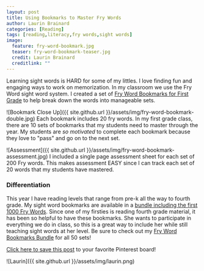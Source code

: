 ```yaml
---
layout: post
title: Using Bookmarks to Master Fry Words
author: Laurin Brainard
categories: [Reading]
tags: [reading,literacy,fry words,sight words]
image:
  feature: fry-word-bookmark.jpg
  teaser: fry-word-bookmark-teaser.jpg
  credit: Laurin Brainard
  creditlink: ""
--- 
```

Learning sight words is HARD for some of my littles. I love finding fun and engaging ways to work on memorization. In my classroom we use the Fry Word sight word system. I created a set of [Fry Word Bookmarks for First Grade](http://bit.ly/2zGmmh7) to help break down the words into manageable sets. 

![Bookmark Close Up]({{ site.github.url }}/assets/img/fry-word-bookmark-double.jpg)
Each bookmark includes 20 fry words. In my first grade class, there are 10 sets of bookmarks that my students need to master through the year. My students are *so motivated* to complete each bookmark because they love to "pass" and go on to the next set. 

![Assessment]({{ site.github.url }}/assets/img/fry-word-bookmark-assessment.jpg)
I included a single page assessment sheet for each set of 200 Fry words. This makes assessment EASY since I can track each set of 20 words that my students have mastered.

### Differentiation
This year I have reading levels that range from pre-k all the way to fourth grade. My sight word bookmarks are available in a [bundle including the first 1000 Fry Words](http://bit.ly/2xXyQim). Since one of my firsties is reading fourth grade material, it has been so helpful to have these bookmarks. She wants to participate in everything we do in class, so this is a great way to include her while still teaching sight words at her level. Be sure to check out my [Fry Word Bookmarks Bundle](http://bit.ly/2xXyQim) for all 50 sets!

[Click here to save this post](https://pin.it/UZOyRIW) to your favorite Pinterest board!

![Laurin]({{ site.github.url }}/assets/img/laurin.png)